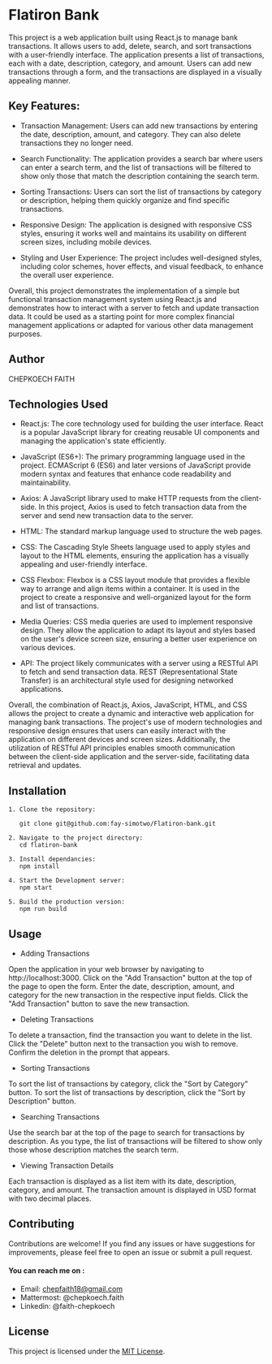 # Flatiron Bank
This project is a web application built using React.js to manage bank transactions. It allows users to add, delete, search, and sort transactions with a user-friendly interface. The application presents a list of transactions, each with a date, description, category, and amount. Users can add new transactions through a form, and the transactions are displayed in a visually appealing manner.

## Key Features:
- Transaction Management: Users can add new transactions by entering the date, description, amount, and category. They can also delete transactions they no longer need.

- Search Functionality: The application provides a search bar where users can enter a search term, and the list of transactions will be filtered to show only those that match the description containing the search term.

- Sorting Transactions: Users can sort the list of transactions by category or description, helping them quickly organize and find specific transactions.

- Responsive Design: The application is designed with responsive CSS styles, ensuring it works well and maintains its usability on different screen sizes, including mobile devices.

- Styling and User Experience: The project includes well-designed styles, including color schemes, hover effects, and visual feedback, to enhance the overall user experience.

Overall, this project demonstrates the implementation of a simple but functional transaction management system using React.js and demonstrates how to interact with a server to fetch and update transaction data. It could be used as a starting point for more complex financial management applications or adapted for various other data management purposes.
## Author
CHEPKOECH FAITH

## Technologies Used
- React.js: The core technology used for building the user interface. React is a popular JavaScript library for creating reusable UI components and managing the application's state efficiently.

- JavaScript (ES6+): The primary programming language used in the project. ECMAScript 6 (ES6) and later versions of JavaScript provide modern syntax and features that enhance code readability and maintainability.

- Axios: A JavaScript library used to make HTTP requests from the client-side. In this project, Axios is used to fetch transaction data from the server and send new transaction data to the server.

- HTML: The standard markup language used to structure the web pages.

- CSS: The Cascading Style Sheets language used to apply styles and layout to the HTML elements, ensuring the application has a visually appealing and user-friendly interface.

- CSS Flexbox: Flexbox is a CSS layout module that provides a flexible way to arrange and align items within a container. It is used in the project to create a responsive and well-organized layout for the form and list of transactions.

- Media Queries: CSS media queries are used to implement responsive design. They allow the application to adapt its layout and styles based on the user's device screen size, ensuring a better user experience on various devices.

- API: The project likely communicates with a server using a RESTful API to fetch and send transaction data. REST (Representational State Transfer) is an architectural style used for designing networked applications.

Overall, the combination of React.js, Axios, JavaScript, HTML, and CSS allows the project to create a dynamic and interactive web application for managing bank transactions. The project's use of modern technologies and responsive design ensures that users can easily interact with the application on different devices and screen sizes. Additionally, the utilization of RESTful API principles enables smooth communication between the client-side application and the server-side, facilitating data retrieval and updates.
## Installation
```
1. Clone the repository:

   git clone git@github.com:fay-simotwo/Flatiron-bank.git

2. Navigate to the project directory:
   cd flatiron-bank

3. Install dependancies:
   npm install

4. Start the Development server:
   npm start

5. Build the production version:
   npm run build 

```

## Usage

- Adding Transactions

Open the application in your web browser by navigating to http://localhost:3000.
Click on the "Add Transaction" button at the top of the page to open the form.
Enter the date, description, amount, and category for the new transaction in the respective input fields.
Click the "Add Transaction" button to save the new transaction.
- Deleting Transactions

To delete a transaction, find the transaction you want to delete in the list.
Click the "Delete" button next to the transaction you wish to remove.
Confirm the deletion in the prompt that appears.
- Sorting Transactions

To sort the list of transactions by category, click the "Sort by Category" button.
To sort the list of transactions by description, click the "Sort by Description" button.
- Searching Transactions

Use the search bar at the top of the page to search for transactions by description.
As you type, the list of transactions will be filtered to show only those whose description matches the search term.
- Viewing Transaction Details

Each transaction is displayed as a list item with its date, description, category, and amount.
The transaction amount is displayed in USD format with two decimal places.

## Contributing

Contributions are welcome! If you find any issues or have suggestions for improvements, please feel free to open an issue or submit a pull request.

#### You can reach me on :
- Email: chepfaith18@gmail.com
- Mattermost: @chepkoech.faith
- Linkedin: @faith-chepkoech

## License

This project is licensed under the [MIT License](LICENSE).

